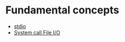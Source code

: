 # Fundamental concepts

* [stdio](https://github.com/TranPhucVinh/C/tree/master/Physical%20layer/File%20IO/stdio)
* [System call File I/O](https://github.com/TranPhucVinh/C/blob/master/Physical%20layer/File%20IO/System%20call)